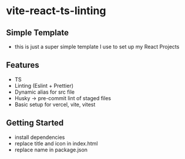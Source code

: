 # vite-react-ts-linting

## Simple Template

- this is just a super simple template I use to set up my React Projects

## Features

- TS
- Linting (Eslint + Prettier)
- Dynamic alias for src file
- Husky -> pre-commit lint of staged files
- Basic setup for vercel, vite, vitest

## Getting Started

- install dependencies
- replace title and icon in index.html
- replace name in package.json

